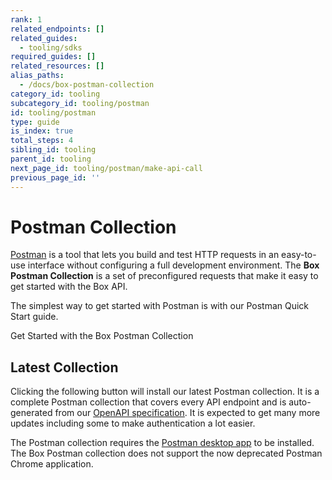 ```yaml
---
rank: 1
related_endpoints: []
related_guides:
  - tooling/sdks
required_guides: []
related_resources: []
alias_paths:
  - /docs/box-postman-collection
category_id: tooling
subcategory_id: tooling/postman
id: tooling/postman
type: guide
is_index: true
total_steps: 4
sibling_id: tooling
parent_id: tooling
next_page_id: tooling/postman/make-api-call
previous_page_id: ''
---
```


<!-- alex disable postman-postwoman -->

# Postman Collection

[Postman][postman] is a tool that lets you build and test HTTP requests in an
easy-to-use interface without configuring a full development environment. The
**Box Postman Collection** is a set of preconfigured requests that make it easy to
get started with the Box API.

The simplest way to get started with Postman is with our Postman Quick Start guide.

<CTA to='g://tooling/postman/quick-start'>
Get Started with the Box Postman Collection

</CTA>

## Latest Collection

Clicking the following button will install our latest Postman
collection. It is a complete Postman collection that covers every API endpoint
and is auto-generated from our [OpenAPI specification][openapi]. It is expected
to get many more updates including some to make authentication a lot easier.

<Postman id='87493998b8bbe053a8f9' anonymous >

</Postman>

<Message warning>

The Postman collection requires the [Postman desktop app][postman] to be
installed. The Box Postman collection does not support the now deprecated
Postman Chrome application.

</Mesage>

[postman]: https://getpostman.com
[legacy]: https://www.getpostman.com/collections/768279fde466dffc5511
[openapi]: https://github.com/box/box-openapi
